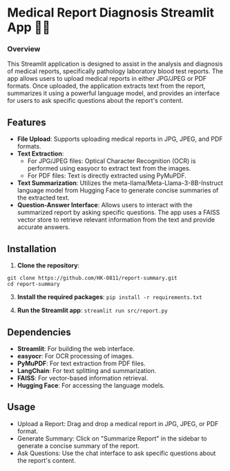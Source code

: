 # Medical Report Diagnosis Streamlit App 👨‍⚕️

### Overview
This Streamlit application is designed to assist in the analysis and diagnosis of medical reports, specifically pathology laboratory blood test reports. The app allows users to upload medical reports in either JPG/JPEG or PDF formats. Once uploaded, the application extracts text from the report, summarizes it using a powerful language model, and provides an interface for users to ask specific questions about the report's content.

## Features
- **File Upload**: Supports uploading medical reports in JPG, JPEG, and PDF formats.
- **Text Extraction**:
  - For JPG/JPEG files: Optical Character Recognition (OCR) is performed using easyocr to extract text from the images.
  - For PDF files: Text is directly extracted using PyMuPDF.
- **Text Summarization**: Utilizes the meta-llama/Meta-Llama-3-8B-Instruct language model from Hugging Face to generate concise summaries of the extracted text.
- **Question-Answer Interface**: Allows users to interact with the summarized report by asking specific questions. The app uses a FAISS vector store to retrieve relevant information from the text and provide accurate answers.


## Installation
1. **Clone the repository**:
```
git clone https://github.com/HK-0811/report-summary.git 
cd report-summary
```
3.  **Install the required packages**:
```pip install -r requirements.txt```

4.  **Run the Streamlit app**:
```streamlit run src/report.py```

## Dependencies
- **Streamlit**: For building the web interface.
- **easyocr**: For OCR processing of images.
- **PyMuPDF**: For text extraction from PDF files.
- **LangChain**: For text splitting and summarization.
- **FAISS**: For vector-based information retrieval.
- **Hugging Face**: For accessing the language models.


## Usage
- Upload a Report: Drag and drop a medical report in JPG, JPEG, or PDF format.
- Generate Summary: Click on "Summarize Report" in the sidebar to generate a concise summary of the report.
- Ask Questions: Use the chat interface to ask specific questions about the report's content.












